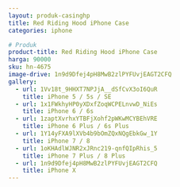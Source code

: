 ```yaml
---
layout: produk-casinghp
title: Red Riding Hood iPhone Case
categories: iphone

# Produk
product-title: Red Riding Hood iPhone Case
harga: 90000
sku: hn-4675
image-drive: 1n9d9Dfej4pH8MwB2zlPYFUvjEAGT2CFQ
gallery:
  - url: 1Vv18t_9HHXT7NPJjA__dSfCvX3oI6QuR
    title: iPhone 5 / 5s / SE
  - url: 1x1FWkhyHP0yXDxfZoqWCPELnvwD_NiEs
    title: iPhone 6 / 6s
  - url: 1zaptXvrhxYTBFjXohf2pWKwMCYBEhVRE
    title: iPhone 6 Plus / 6s Plus
  - url: 1Y14yFXA9lXVb4b9bOmZQxNQgEbkGw_1Y
    title: iPhone 7 / 8
  - url: 1oKHAdlWJNR2xJRnc219-qnfQIpRhis_5
    title: iPhone 7 Plus / 8 Plus
  - url: 1n9d9Dfej4pH8MwB2zlPYFUvjEAGT2CFQ
    title: iPhone X
---
```

